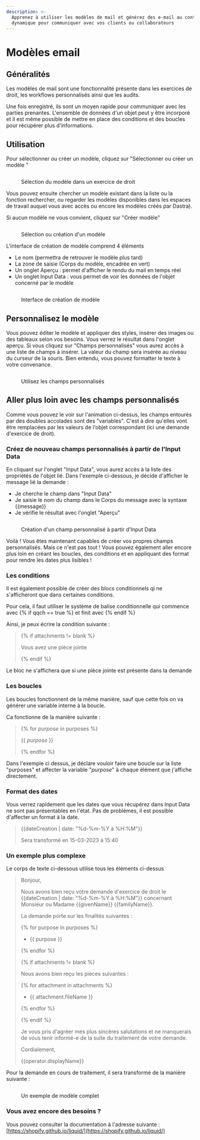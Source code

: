 ```yaml
---
description: >-
  Apprenez à utiliser les modèles de mail et générez des e-mail au contenu
  dynamique pour communiquer avec vos clients ou collaborateurs
---
```


# Modèles email

## Généralités

Les modèles de mail sont une fonctionnalité présente dans les exercices de droit, les workflows personnalisés ainsi que les audits.

Une fois enregistré, ils sont un moyen rapide pour communiquer avec les parties prenantes. L'ensemble de données d'un objet peut y être incorporé et il est même possible de mettre en place des conditions et des boucles pour récupérer plus d'informations.

## Utilisation

Pour sélectionner ou créer un modèle, cliquez sur "Sélectionner ou créer un modèle "

<figure><img src="../../.gitbook/assets/image (13).png" alt=""><figcaption><p>Sélection du modèle dans un exercice de droit</p></figcaption></figure>

Vous pouvez ensuite chercher un modèle existant dans la liste ou la fonction rechercher, ou regarder les modèles disponibles dans les espaces de travail auquel vous avec accès ou encore les modèles créés par Dastra).

Si aucun modèle ne vous convient, cliquez sur "Créer modèle"

<figure><img src="../../.gitbook/assets/image (15).png" alt=""><figcaption><p>Sélection ou création d'un modèle</p></figcaption></figure>

L'interface de création de modèle comprend 4 éléments&#x20;

* Le nom (permettra de retrouver le modèle plus tard)
* La zone de saisie (Corps du modèle, encadrée en vert)
* Un onglet Aperçu : permet d'afficher le rendu du mail en temps réel
* Un onglet Input Data : vous permet de voir les données de l'objet concerné par le modèle

<figure><img src="../../.gitbook/assets/image (7).png" alt=""><figcaption><p>Interface de création de modèle</p></figcaption></figure>

## Personnalisez le modèle

Vous pouvez éditer le modèle et appliquer des styles, insérer des images ou des tableaux selon vos besoins. Vous verrez le résultat dans l'onglet aperçu. Si vous cliquez sur "Champs personnalisés" vous aurez accès à une liste de champs à insérer. La valeur du champ sera insérée au niveau du curseur de la souris. Bien entendu, vous pouvez formatter le texte à votre convenance.

<figure><img src="../../.gitbook/assets/select-field.gif" alt=""><figcaption><p>Utilisez les champs personnalisés</p></figcaption></figure>

## Aller plus loin avec les champs personnalisés

Comme vous pouvez le voir sur l'animation ci-dessus, les champs entourés par des doubles accolades sont des "variables". C'est à dire qu'elles vont être remplacées par les valeurs de l'objet correspondant (ici une demande d'exercice de droit).

### Créez de nouveau champs personnalisés à partir de l'Input Data

En cliquant sur l'onglet "Input Data", vous aurez accès à la liste des propriétés de l'objet lié. Dans l'exemple ci-dessous, je décide d'afficher le message lié la demande :&#x20;

* Je cherche le champ dans "Input Data"
* Je saisie le nom du champ dans le Corps du message avec la syntaxe \{{message\}}
* Je vérifie le résultat avec l'onglet "Aperçu"

<figure><img src="../../.gitbook/assets/select-field-messsage.gif" alt=""><figcaption><p>Création d'un champ personnalisé à partir d'Input Data</p></figcaption></figure>

Voilà ! Vous êtes maintenant capables de créer vos propres champs personnalisés. Mais ce n'est pas tout ! Vous pouvez également aller encore plus loin en créant les boucles, des conditions et en appliquant des format pour rendre les dates plus lisibles !

### Les conditions

Il est également possible de créer des blocs conditionnels qi ne s'afficheront que dans certaines conditions.

Pour cela, il faut utiliser le système de balise conditionnelle qui commence avec \{% if qqch == true %\} et finit avec \{% endif %\}

&#x20;Ainsi, je peux écrire la condition suivante :&#x20;

> \{% if attachments != blank %\}
>
> Vous avez une pièce jointe
>
> \{% endif %\}

Le bloc ne s'affichera que si une pièce jointe est présente dans la demande

### Les boucles

Les boucles fonctionnent de la même manière, sauf que cette fois on va générer une variable interne à la boucle.

Ca fonctionne de la manière suivante :&#x20;

> \{% for _purpose_ in purposes %\}
>
> \{{ _purpose_ \}}
>
> \{% endfor %\}

Dans l'exemple ci dessus, je déclare vouloir faire une boucle sur la liste "purposes" et affecter la variable "_purpose_" à chaque élément que j'affiche directement.

### Format des dates

Vous verrez rapidement que les dates que vous récupérez dans Input Data ne sont pas présentables en l'état. Pas de problèmes, il est possible d'affecter un format à la date.

> \{{dateCreation | date: "%d-%m-%Y à %H:%M"\}}
>
> Sera transformé en 15-03-2023 à 15:40

### Un exemple plus complexe

Le corps de texte ci-dessous utilise tous les éléments ci-dessus

> Bonjour,
>
> Nous avons bien reçu votre demande d'exercice de droit le \{{dateCreation | date: "%d-%m-%Y à %H:%M"\}} concernant Monsieur ou Madame \{{givenName\}} \{{familyName\}}.
>
> La demande porte sur les finalités suivantes :
>
> \{% for purpose in purposes %\}
>
> * \{{ purpose \}}
>
> \{% endfor %\}
>
> \{% if attachments != blank %\}
>
> Nous avons bien reçu les pièces suivantes :
>
> \{% for attachment in attachments %\}
>
> * \{{ attachment.fileName \}}
>
> \{% endfor %\}
>
> \{% endif %\}
>
> Je vous pris d'agréer mes plus sincères salutations et ne manquerais de vous tenir informé-e de la suite du traitement de votre demande.
>
> Cordialement,
>
> \{{operator.displayName\}}

Pour la demande en cours de traitement, il sera transformé de la manière suivante :&#x20;

<figure><img src="../../.gitbook/assets/image (1).png" alt=""><figcaption><p>Un exemple de modèle complet</p></figcaption></figure>

### Vous avez encore des besoins ?

Vous pouvez consulter la documentation à l'adresse suivante : [https://shopify.github.io/liquid/](https://shopify.github.io/liquid/)
